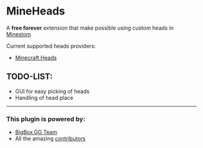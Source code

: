 # MineHeads

A **free forever** extension that make possible using custom heads in [Minestom](https://minestom.net/)

Current supported heads providers:

- [Minecraft Heads](https://minecraft-heads.com/)

## TODO-LIST:

- GUI for easy picking of heads
- Handling of head place

---

### This plugin is powered by:

- [BigBox.GG Team](https://bigbox.gg/)
- All the amazing [contributors](https://github.com/bigbox-gg/mineheads/graphs/contributors)

